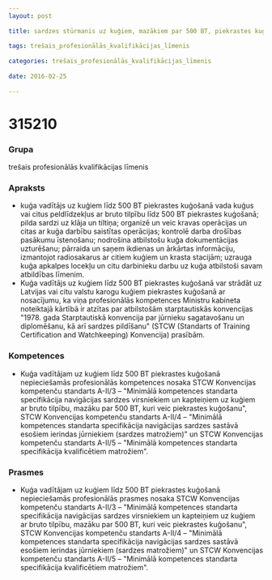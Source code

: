 ```yaml
---
layout: post
    
title: sardzes stūrmanis uz kuģiem, mazākiem par 500 BT, piekrastes kuģošanā
    
tags: trešais_profesionālās_kvalifikācijas_līmenis
    
categories: trešais_profesionālās_kvalifikācijas_līmenis
    
date: 2016-02-25
    
---
```

# 315210

### Grupa
trešais profesionālās kvalifikācijas līmenis

### Apraksts

* kuģa vadītājs uz kuģiem līdz 500 BT piekrastes kuģošanā vada kuģus vai citus peldlīdzekļus ar bruto tilpību līdz 500 BT piekrastes kuģošanā; pilda sardzi uz klāja un tiltiņa; organizē un veic kravas operācijas un citas ar kuģa darbību saistītas operācijas; kontrolē darba drošības pasākumu īstenošanu; nodrošina atbilstošu kuģa dokumentācijas uzturēšanu; pārraida un saņem ikdienas un ārkārtas informāciju, izmantojot radiosakarus ar citiem kuģiem un krasta stacijām; uzrauga kuģa apkalpes locekļu un citu darbinieku darbu uz kuģa atbilstoši savam atbildības līmenim.
* Kuģa vadītājs uz kuģiem līdz 500 BT piekrastes kuģošanā var strādāt uz Latvijas vai citu valstu karogu kuģiem piekrastes kuģošanā ar nosacījumu, ka viņa profesionālās kompetences Ministru kabineta noteiktajā kārtībā ir atzītas par atbilstošām starptautiskās konvencijas "1978. gada Starptautiskā konvencija par jūrnieku sagatavošanu un diplomēšanu, kā arī sardzes pildīšanu" (STCW (Standarts of Training Certification and Watchkeeping) Konvencija) prasībām.

### Kompetences

* Kuģa vadītājam uz kuģiem līdz 500 BT piekrastes kuģošanā nepieciešamās profesionālās kompetences nosaka STCW Konvencijas kompetenču standarts A-II/3 – "Minimālā kompetences standarta specifikācija navigācijas sardzes virsniekiem un kapteiņiem uz kuģiem ar bruto tilpību, mazāku par 500 BT, kuri veic piekrastes kuģošanu", STCW Konvencijas kompetenču standarts A-II/4 – "Minimālā kompetences standarta specifikācija navigācijas sardzes sastāvā esošiem ierindas jūrniekiem (sardzes matrožiem)" un STCW Konvencijas kompetenču standarts A-II/5 – "Minimālā kompetences standarta specifikācija kvalificētiem matrožiem".

### Prasmes 
* Kuģa vadītājam uz kuģiem līdz 500 BT piekrastes kuģošanā nepieciešamās profesionālās prasmes nosaka STCW Konvencijas kompetenču standarts A-II/3 – "Minimālā kompetences standarta specifikācija navigācijas sardzes virsniekiem un kapteiņiem uz kuģiem ar bruto tilpību, mazāku par 500 BT, kuri veic piekrastes kuģošanu", STCW Konvencijas kompetenču standarts A-II/4 – "Minimālā kompetences standarta specifikācija navigācijas sardzes sastāvā esošiem ierindas jūrniekiem (sardzes matrožiem)" un STCW Konvencijas kompetenču standarts A-II/5 – "Minimālā kompetences standarta specifikācija kvalificētiem matrožiem".